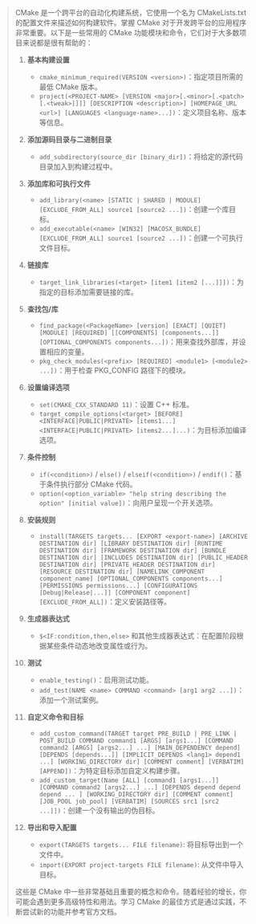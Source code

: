 > CMake 是一个跨平台的自动化构建系统，它使用一个名为 CMakeLists.txt 的配置文件来描述如何构建软件。掌握 CMake 对于开发跨平台的应用程序非常重要。以下是一些常用的 CMake 功能模块和命令，它们对于大多数项目来说都是很有帮助的：
>
> 1. **基本构建设置**
>    - `cmake_minimum_required(VERSION <version>)`：指定项目所需的最低 CMake 版本。
>    - `project(<PROJECT-NAME> [VERSION <major>[.<minor>[.<patch>[.<tweak>]]]] [DESCRIPTION <description>] [HOMEPAGE_URL <url>] [LANGUAGES <language-name>...])`：定义项目名称、版本等信息。
>
> 2. **添加源码目录与二进制目录**
>    - `add_subdirectory(source_dir [binary_dir])`：将给定的源代码目录加入到构建过程中。
>
> 3. **添加库和可执行文件**
>    - `add_library(<name> [STATIC | SHARED | MODULE] [EXCLUDE_FROM_ALL] source1 [source2 ...])`：创建一个库目标。
>    - `add_executable(<name> [WIN32] [MACOSX_BUNDLE] [EXCLUDE_FROM_ALL] source1 [source2 ...])`：创建一个可执行文件目标。
>
> 4. **链接库**
>    - `target_link_libraries(<target> [item1 [item2 [...]]])`：为指定的目标添加需要链接的库。
>
> 5. **查找包/库**
>    - `find_package(<PackageName> [version] [EXACT] [QUIET] [MODULE] [REQUIRED] [[COMPONENTS] [components...]] [OPTIONAL_COMPONENTS components...])`：用来查找外部库，并设置相应的变量。
>    - `pkg_check_modules(<prefix> [REQUIRED] <module1> [<module2> ...])`：用于检查 PKG_CONFIG 路径下的模块。
>
> 6. **设置编译选项**
>    - `set(CMAKE_CXX_STANDARD 11)`：设置 C++ 标准。
>    - `target_compile_options(<target> [BEFORE] <INTERFACE|PUBLIC|PRIVATE> [items1...] <INTERFACE|PUBLIC|PRIVATE> [items2...]...)`：为目标添加编译选项。
>
> 7. **条件控制**
>    - `if(<condition>)` / `else()` / `elseif(<condition>)` / `endif()`：基于条件执行部分 CMake 代码。
>    - `option(<option_variable> "help string describing the option" [initial value])`：向用户呈现一个开关选项。
>
> 8. **安装规则**
>    - `install(TARGETS targets... [EXPORT <export-name>] [ARCHIVE DESTINATION dir] [LIBRARY DESTINATION dir] [RUNTIME DESTINATION dir] [FRAMEWORK DESTINATION dir] [BUNDLE DESTINATION dir] [INCLUDES DESTINATION dir] [PUBLIC_HEADER DESTINATION dir] [PRIVATE_HEADER DESTINATION dir] [RESOURCE DESTINATION dir] [NAMELINK_COMPONENT component_name] [OPTIONAL_COMPONENTS components...] [PERMISSIONS permissions...] [CONFIGURATIONS [Debug|Release|...]] [COMPONENT component] [EXCLUDE_FROM_ALL])`：定义安装路径等。
>
> 9. **生成器表达式**
>    - `$<IF:condition,then,else>` 和其他生成器表达式：在配置阶段根据某些条件动态地改变属性或行为。
>
> 10. **测试**
>     - `enable_testing()`：启用测试功能。
>     - `add_test(NAME <name> COMMAND <command> [arg1 arg2 ...])`：添加一个测试案例。
>
> 11. **自定义命令和目标**
>     - `add_custom_command(TARGET target PRE_BUILD | PRE_LINK | POST_BUILD COMMAND command1 [ARGS] [args1...] [COMMAND command2 [ARGS] [args2...] ...] [MAIN_DEPENDENCY depend] [DEPENDS [depends...]] [IMPLICIT_DEPENDS <lang1> depend1 ...] [WORKING_DIRECTORY dir] [COMMENT comment] [VERBATIM] [APPEND])`：为特定目标添加自定义构建步骤。
>     - `add_custom_target(Name [ALL] [command1 [args1...]] [COMMAND command2 [args2...] ...] [DEPENDS depend depend depend ... ] [WORKING_DIRECTORY dir] [COMMENT comment] [JOB_POOL job_pool] [VERBATIM] [SOURCES src1 [src2 ...]])`：创建一个没有输出的伪目标。
>
> 12. **导出和导入配置**
>     - `export(TARGETS targets... FILE filename)`: 将目标导出到一个文件中。
>     - `import(EXPORT project-targets FILE filename)`: 从文件中导入目标。
>
> 这些是 CMake 中一些非常基础且重要的概念和命令。随着经验的增长，你可能会遇到更多高级特性和用法。学习 CMake 的最佳方式是通过实践，不断尝试新的功能并参考官方文档。